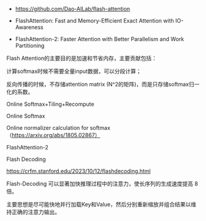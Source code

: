 




- https://github.com/Dao-AILab/flash-attention

- FlashAttention: Fast and Memory-Efficient Exact Attention with IO-Awareness
- FlashAttention-2: Faster Attention with Better Parallelism and Work Partitioning


Flash Attention的主要目的是加速和节省内存，主要贡献包括：

计算softmax时候不需要全量input数据，可以分段计算；

反向传播的时候，不存储attention matrix (N^2的矩阵)，而是只存储softmax归一化的系数。




Online Softmax+Tiling+Recompute



Online Softmax

Online normalizer calculation for softmax（https://arxiv.org/abs/1805.02867）


FlashAttention-2




Flash Decoding

https://crfm.stanford.edu/2023/10/12/flashdecoding.html

 Flash-Decoding 可以显著加快推理过程中的注意力，使长序列的生成速度提高 8 倍。

 主要思想是尽可能快地并行加载Key和Value，然后分别重新缩放并组合结果以维持正确的注意力输出。
















